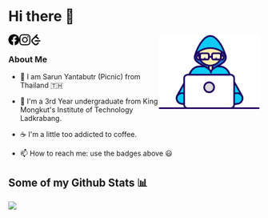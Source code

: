 # Hi there 👋
<img alt="Robot logo" src="assets/developer.gif" align="right" height="150"/>

<a href="https://www.facebook.com/picnic101/">
  <img align="left" alt="Facebook" width="22px" src="assets/facebook.svg" />
</a>

<a href="https://www.instagram.com/picnicc101/">
  <img align="left" alt="Instagram" width="22px" src="assets/instagram.svg" />
</a>

<a href="https://leetcode.com/peetck/">
  <img align="left" alt="Instagram" width="22px" src="assets/leetcode.svg" />
</a>

<br>

### About Me

- 🌱 I am Sarun Yantabutr (Picnic) from Thailand :thailand:

- 🔭 I'm a 3rd Year undergraduate from King Mongkut's Institute of Technology Ladkrabang.

- ☕ I'm a little too addicted to coffee.

- 📫 How to reach me: use the badges above 😃

## Some of my Github Stats 📊

<img align="left" src="https://github-readme-stats.vercel.app/api/top-langs/?username=peetck&layout=compact&theme=dark" />
